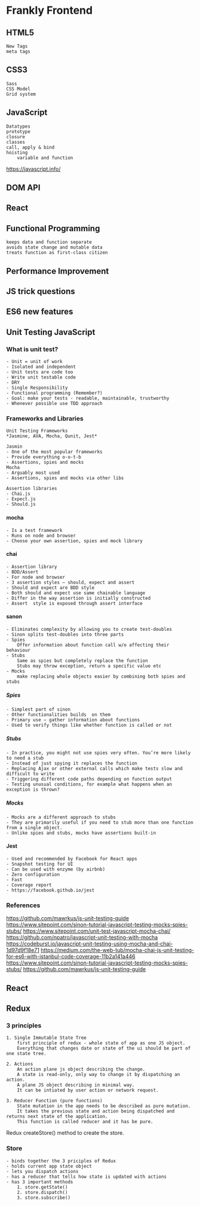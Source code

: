 # Frankly Frontend

## HTML5
	New Tags
	meta tags


## CSS3
	Sass
	CSS Model
	Grid system

## JavaScript
	Datatypes
	prototype
	closure
	classes
	call, apply & bind
	hoisting 
		variable and function

https://javascript.info/


## DOM API

## React

## Functional Programming
	keeps data and function separate
	avoids state change and mutable data
	treats function as first-class citizen

## Performance Improvement

## JS trick questions

## ES6 new features

## Unit Testing JavaScript

### What is unit test?

	- Unit = unit of work
	- Isolated and independent
	- Unit tests are code too
	- Write unit testable code
	- DRY
	- Single Responsibility
	- Functional programming (Remember?)
	- Goal: make your tests - readable, maintainable, trustworthy
	- Whenever possible use TDD approach

### Frameworks and Libraries

	Unit Testing Frameworks
	*Jasmine, AVA, Mocha, Qunit, Jest*
	
	Jasmin 
	- One of the most popular frameworks
	- Provide everything o-o-t-b
	- Assertions, spies and mocks
	Mocha
	- Arguably most used
	- Assertions, spies and mocks via other libs
	
	Assertion libraries
	- Chai.js
	- Expect.js
	- Should.js


#### mocha
	- Is a test framework
	- Runs on node and browser
	- Choose your own assertion, spies and mock library

#### chai
	- Assertion library
	- BDD/Assert
	- For node and browser
	- 3 assertion styles – should, expect and assert
	- Should and expect are BDD style
	- Both should and expect use same chainable language
	- Differ in the way assertion is initially constructed
	- Assert  style is exposed through assert interface

#### sanon
	- Eliminates complexity by allowing you to create test-doubles
	- Sinon splits test-doubles into three parts
	- Spies 
		Offer information about function call w/o affecting their behaviour
	- Stubs
		Same as spies but completely replace the function
		Stubs may throw exception, return a specific value etc
	- Mocks
		make replacing whole objects easier by combining both spies and stubs

##### Spies
	- Simplest part of sinon
	- Other functionalities builds  on them
	- Primary use – gather information about functions
	- Used to verify things like whether function is called or not

##### Stubs
	- In practice, you might not use spies very often. You’re more likely to need a stub
	- Instead of just spying it replaces the function
	- Replacing Ajax or other external calls which make tests slow and difficult to write
	- Triggering different code paths depending on function output
	- Testing unusual conditions, for example what happens when an exception is thrown?

##### Mocks
	- Mocks are a different approach to stubs
	- They are primarily useful if you need to stub more than one function from a single object.
	- Unlike spies and stubs, mocks have assertions built-in

#### Jest 

	- Used and recommended by Facebook for React apps
	- Snapshot testing for UI 
	- Can be used with enzyme (by airbnb)
	- Zero configuration 
	- Fast 
	- Coverage report
	- https://facebook.github.io/jest


### References

https://github.com/mawrkus/js-unit-testing-guide
https://www.sitepoint.com/sinon-tutorial-javascript-testing-mocks-spies-stubs/
https://www.sitepoint.com/unit-test-javascript-mocha-chai/
https://github.com/npatro/javascript-unit-testing-with-mocha
https://codeburst.io/javascript-unit-testing-using-mocha-and-chai-1d97d9f18e71
https://medium.com/the-web-tub/mocha-chai-js-unit-testing-for-es6-with-istanbul-code-coverage-11b2a141a446
https://www.sitepoint.com/sinon-tutorial-javascript-testing-mocks-spies-stubs/
https://github.com/mawrkus/js-unit-testing-guide


## React 

## Redux

### 3 principles

	1. Single Immutable State Tree
		first principle of redux - whole state of app as one JS object. 
		Everything that changes date or state of the ui should be part of one state tree.

	2. Actions
		An action plane js object describing the change.
		A state is read-only, only way to change it by dispatching an action.
		A plane JS object describing in minimal way.
		It can be intiated by user action or network request.

	3. Reducer Function (pure functions)
		State mutation in the app needs to be described as pure mutation.
		It takes the previous state and action being dispatched and returns next state of the application.
		This function is called reducer and it has be pure.
	
Redux
createStore() method to create the store.

### Store
	- binds together the 3 priciples of Redux
	- holds current app state object
	- lets you dispatch actions
	- has a reducer that tells how state is updated with actions
	- has 3 important methods
		1. store.getState()
	  	2. store.dispatch()
	  	3. store.subscribe()
